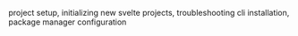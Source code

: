 project setup, initializing new svelte projects, troubleshooting cli installation, package manager configuration